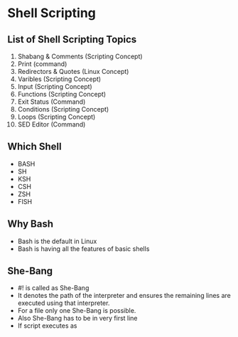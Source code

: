 # Shell Scripting
## List of Shell Scripting Topics
1. Shabang & Comments   (Scripting Concept)
2. Print                (command)
3. Redirectors & Quotes (Linux Concept)
4. Varibles             (Scripting Concept)
5. Input                (Scripting Concept)
6. Functions            (Scripting Concept)
7. Exit Status          (Command)
8. Conditions           (Scripting Concept)
9. Loops                (Scripting Concept)
10. SED Editor          (Command)

## Which Shell
- BASH
- SH
- KSH 
- CSH
- ZSH
- FISH
## Why Bash
- Bash is the default in Linux
- Bash is having all the features of basic shells
## She-Bang
- #! is called as She-Bang
- It denotes the path of the interpreter and ensures the remaining lines are executed using that interpreter.
- For a file only one She-Bang is possible.
- Also She-Bang has to be in very first line
- If script executes as <shell> <script> then mentioned shell will be used
- If the script is executed as ./script then she-bang is used.
- If the script is executed as ./script but she-bang is not there then default shell bash is used
<p align="center">
  <img src="https://github.com/sudheermuthyala/RK/blob/main/i/2023-02-16-08-34-54.png" />
    </p>

## Comments
- Any line starting with a `# character` then that line will be ignored by the interpreter.

## Check the number of cores on your system using the command
